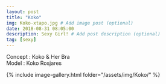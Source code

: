 ```yaml
---
layout: post
title: "Koko"
img: Koko-xtapo.jpg # Add image post (optional)
date: 2018-08-31 08:05:00
description: Sexy Girl! # Add post description (optional)
tag: [sexy]
---
```

Concept : Koko & Her Bra  
Model : Koko Rosjares    

{% include image-gallery.html folder="/assets/img/Koko/" %}

